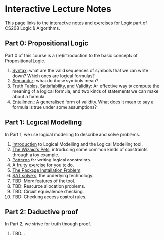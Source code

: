 # Interactive Lecture Notes

This page links to the interactive notes and exercises for Logic part of CS208 Logic & Algorithms.

## Part 0: Propositional Logic

Part 0 of this course is a (re)introduction to the basic concepts of Propositional Logic.

1. [Syntax](prop-logic-syntax.html): what are the valid sequences of symbols that we can write down? Which ones are logical formulas?
2. [Semantics](prop-logic-semantics.html): what do those symbols mean?
3. [Truth Tables, Satisfiability, and Validity](truth-tables.html): An effective way to compute the meaning of a logical formula, and two kinds of statements we can make about a formula.
4. [Entailment](entailment.html): A generalised form of validity. What does it mean to say a formula is true under some assumptions?

## Part 1: Logical Modelling

In Part 1, we use logical modelling to describe and solve problems.

1. [Introduction](logical-modelling-intro.html) to Logical Modelling and the Logical Modelling tool.
2. [The Wizard's Pets](wizards-pets.html), introducing some common kinds of constraints through a toy example.
3. [Patterns](patterns.html) for writing logical constraints.
4. [A fruity exercise](fruit-exercise.html) for you to do.
5. [The Package Installation Problem](packages.html).
6. [SAT solvers](sat.html), the underlying technology.
7. TBD: More features of the tool.
8. TBD: Resource allocation problems.
9. TBD: Circuit equivalence checking.
10. TBD: Checking access control rules.

## Part 2: Deductive proof

In Part 2, we strive for truth through proof.

1. TBD...

